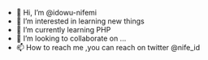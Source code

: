 - 👋 Hi, I’m @idowu-nifemi
- 👀 I’m interested in learning new things
- 🌱 I’m currently learning PHP
- 💞️ I’m looking to collaborate on ...
- 📫 How to reach me ,you can reach on twitter @nife_id

<!---
idowu-nifemi/idowu-nifemi is a ✨ special ✨ repository because its `README.md` (this file) appears on your GitHub profile.
You can click the Preview link to take a look at your changes.
--->
